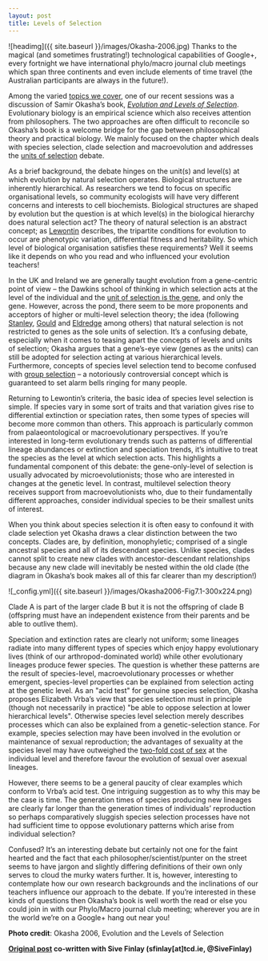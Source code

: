 ```yaml
---
layout: post
title: Levels of Selection
---
```


![headimg]({{ site.baseurl }}/images/Okasha-2006.jpg)
Thanks to the magical (and sometimes frustrating!) technological capabilities of Google+, every fortnight we have international phylo/macro journal club meetings which span three continents and even include elements of time travel (the Australian participants are always in the future!).

Among the varied [topics we cover](https://www.youtube.com/user/BetterOnTheMoon), one of our recent sessions was a discussion of Samir Okasha’s book, [*Evolution and Levels of Selection*](http://www.amazon.com/Evolution-Levels-Selection-Samir-Okasha/dp/B005FOHQMG). Evolutionary biology is an empirical science which also receives attention from philosophers. The two approaches are often difficult to reconcile so Okasha’s book is a welcome bridge for the gap between philosophical theory and practical biology. We mainly focused on the chapter which deals with species selection, clade selection and macroevolution and addresses the [units of selection](http://en.wikipedia.org/wiki/Unit_of_selection) debate.

As a brief background, the debate hinges on the unit(s) and level(s) at which evolution by natural selection operates. Biological structures are inherently hierarchical. As researchers we tend to focus on specific organisational levels, so community ecologists will have very different concerns and interests to cell biochemists. Biological structures are shaped by evolution but the question is at which level(s) in the biological hierarchy does natural selection act? The theory of natural selection is an abstract concept; as [Lewontin](http://en.wikipedia.org/wiki/Richard_Lewontin) describes, the tripartite conditions for evolution to occur are phenotypic variation, differential fitness and heritability. So which level of biological organisation satisfies these requirements? Well it seems like it depends on who you read and who influenced your evolution teachers!

In the UK and Ireland we are generally taught evolution from a gene-centric point of view – the Dawkins school of thinking in which selection acts at the level of the individual and the [unit of selection is the gene](http://en.wikipedia.org/wiki/The_Selfish_Gene), and only the gene. However, across the pond, there seem to be more proponents and acceptors of higher or multi-level selection theory; the idea (following [Stanley](http://en.wikipedia.org/wiki/Steven_M._Stanley), [Gould](http://en.wikipedia.org/wiki/Stephen_Jay_Gould) and [Eldredge](http://en.wikipedia.org/wiki/Niles_Eldredge) among others) that natural selection is not restricted to genes as the sole units of selection. It’s a confusing debate, especially when it comes to teasing apart the concepts of levels and units of selection; Okasha argues that a gene’s-eye view (genes as the units) can still be adopted for selection acting at various hierarchical levels. Furthermore, concepts of species level selection tend to become confused with [group selection](http://en.wikipedia.org/wiki/Group_selection) – a notoriously controversial concept which is guaranteed to set alarm bells ringing for many people.

Returning to Lewontin’s criteria, the basic idea of species level selection is simple. If species vary in some sort of traits and that variation gives rise to differential extinction or speciation rates, then some types of species will become more common than others. This approach is particularly common from palaeontological or macroevolutionary perspectives. If you’re interested in long-term evolutionary trends such as patterns of differential lineage abundances or extinction and speciation trends, it’s intuitive to treat the species as the level at which selection acts. This highlights a fundamental component of this debate: the gene-only-level of selection is usually advocated by microevolutionists; those who are interested in changes at the genetic level. In contrast, multilevel selection theory receives support from macroevolutionists who, due to their fundamentally different approaches, consider individual species to be their smallest units of interest.

When you think about species selection it is often easy to confound it with clade selection yet Okasha draws a clear distinction between the two concepts. Clades are, by definition, monophyletic; comprised of a single ancestral species and all of its descendant species. Unlike species, clades cannot split to create new clades with ancestor-descendant relationships because any new clade will inevitably be nested within the old clade (the diagram in Okasha’s book makes all of this far clearer than my description!)

![_config.yml]({{ site.baseurl }}/images/Okasha2006-Fig7.1-300x224.png)

Clade A is part of the larger clade B but it is not the offspring of clade B (offspring must have an independent existence from their parents and be able to outlive them).

Speciation and extinction rates are clearly not uniform; some lineages radiate into many different types of species which enjoy happy evolutionary lives (think of our arthropod-dominated world) while other evolutionary lineages produce fewer species. The question is whether these patterns are the result of species-level, macroevolutionary processes or whether emergent, species-level properties can be explained from selection acting at the genetic level. As an "acid test" for genuine species selection, Okasha proposes Elizabeth Vrba’s view that species selection must in principle (though not necessarily in practice) "be able to oppose selection at lower hierarchical levels". Otherwise species level selection merely describes processes which can also be explained from a genetic-selection stance. For example, species selection may have been involved in the evolution or maintenance of sexual reproduction; the advantages of sexuality at the species level may have outweighed the [two-fold cost of sex](http://en.wikipedia.org/wiki/Evolution_of_sexual_reproduction#Two-fold_cost_of_sex) at the individual level and therefore favour the evolution of sexual over asexual lineages.

However, there seems to be a general paucity of clear examples which conform to Vrba’s acid test. One intriguing suggestion as to why this may be the case is time. The generation times of species producing new lineages are clearly far longer than the generation times of individuals’ reproduction so perhaps comparatively sluggish species selection processes have not had sufficient time to oppose evolutionary patterns which arise from individual selection?

Confused? It’s an interesting debate but certainly not one for the faint hearted and the fact that each philosopher/scientist/punter on the street seems to have jargon and slightly differing definitions of their own only serves to cloud the murky waters further. It is, however, interesting to contemplate how our own research backgrounds and the inclinations of our teachers influence our approach to the debate. If you’re interested in these kinds of questions then Okasha’s book is well worth the read or else you could join in with our Phylo/Macro journal club meeting; wherever you are in the world we’re on a Google+ hang out near you!

**Photo credit**: Okasha 2006, Evolution and the Levels of Selection

**[Original post](http://www.ecoevoblog.com/2014/02/03/levels-of-selection/) co-written with Sive Finlay (sfinlay[at]tcd.ie, @SiveFinlay)**
